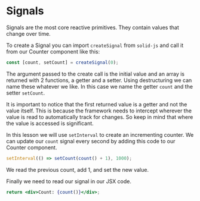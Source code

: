 # Signals

Signals are the most core reactive primitives. They contain values that change over time.

To create a Signal you can import `createSignal` from `solid-js` and call it from our Counter component like this:
```jsx
const [count, setCount] = createSignal(0);
```

The argument passed to the create call is the initial value and an array is returned with 2 functions, a getter and a setter. Using destructuring we can name these whatever we like. In this case we name the getter `count` and the setter `setCount`.

It is important to notice that the first returned value is a getter and not the value itself. This is because the framework needs to intercept wherever the value is read to automatically track for changes. So keep in mind that where the value is accessed is significant.

In this lesson we will use `setInterval` to create an incrementing counter. We can update our `count` signal every second by adding this code to our Counter component.

```jsx
setInterval(() => setCount(count() + 1), 1000);
```

We read the previous count, add 1, and set the new value.

Finally we need to read our signal in our JSX code.

```jsx
return <div>Count: {count()}</div>;
```
